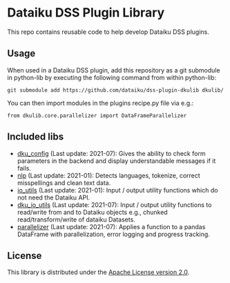 # Dataiku DSS Plugin Library

This repo contains reusable code to help develop Dataiku DSS plugins. 

## Usage

When used in a Dataiku DSS plugin, add this repository as a git submodule in python-lib by executing the following command from within python-lib:

`git submodule add https://github.com/dataiku/dss-plugin-dkulib dkulib/`

You can then import modules in the plugins recipe.py file via e.g.:

`from dkulib.core.parallelizer import DataFrameParallelizer`

## Included libs

- [dku_config](core/dku_config) (Last update: 2021-07): Gives the ability to check form parameters in the backend and display understandable messages if it
 fails.
- [nlp](core/nlp) (Last update: 2021-01): Detects languages, tokenize, correct misspellings and clean text data.
- [io_utils](core/io_utils) (Last update: 2021-01): Input / output utility functions which do not need the Dataiku API.
- [dku_io_utils](core/dku_io_utils) (Last update: 2021-07): Input / output utility functions to read/write from and to Dataiku objects e.g., chunked read/transform/write of dataiku Datasets.
- [parallelizer](core/parallelizer) (Last update: 2021-07): Applies a function to a pandas DataFrame with parallelization, error logging and progress tracking.

## License

This library is distributed under the [Apache License version 2.0](LICENSE).
